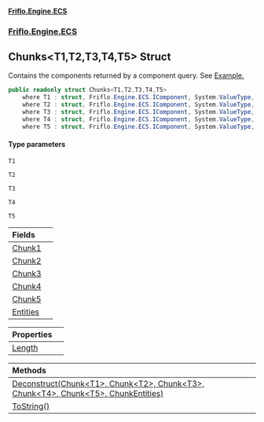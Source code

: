 #### [Friflo.Engine.ECS](index.md 'index')
### [Friflo.Engine.ECS](Friflo.Engine.ECS.md 'Friflo.Engine.ECS')

## Chunks<T1,T2,T3,T4,T5> Struct

Contains the components returned by a component query.
See <a href="https://friflo.gitbook.io/friflo.engine.ecs/examples/optimization#enumerate-query-chunks">Example.</a>

```csharp
public readonly struct Chunks<T1,T2,T3,T4,T5>
    where T1 : struct, Friflo.Engine.ECS.IComponent, System.ValueType, System.ValueType
    where T2 : struct, Friflo.Engine.ECS.IComponent, System.ValueType, System.ValueType
    where T3 : struct, Friflo.Engine.ECS.IComponent, System.ValueType, System.ValueType
    where T4 : struct, Friflo.Engine.ECS.IComponent, System.ValueType, System.ValueType
    where T5 : struct, Friflo.Engine.ECS.IComponent, System.ValueType, System.ValueType
```
#### Type parameters

<a name='Friflo.Engine.ECS.Chunks_T1,T2,T3,T4,T5_.T1'></a>

`T1`

<a name='Friflo.Engine.ECS.Chunks_T1,T2,T3,T4,T5_.T2'></a>

`T2`

<a name='Friflo.Engine.ECS.Chunks_T1,T2,T3,T4,T5_.T3'></a>

`T3`

<a name='Friflo.Engine.ECS.Chunks_T1,T2,T3,T4,T5_.T4'></a>

`T4`

<a name='Friflo.Engine.ECS.Chunks_T1,T2,T3,T4,T5_.T5'></a>

`T5`

| Fields | |
| :--- | :--- |
| [Chunk1](Chunks_T1,T2,T3,T4,T5_.Chunk1.md 'Friflo.Engine.ECS.Chunks<T1,T2,T3,T4,T5>.Chunk1') | |
| [Chunk2](Chunks_T1,T2,T3,T4,T5_.Chunk2.md 'Friflo.Engine.ECS.Chunks<T1,T2,T3,T4,T5>.Chunk2') | |
| [Chunk3](Chunks_T1,T2,T3,T4,T5_.Chunk3.md 'Friflo.Engine.ECS.Chunks<T1,T2,T3,T4,T5>.Chunk3') | |
| [Chunk4](Chunks_T1,T2,T3,T4,T5_.Chunk4.md 'Friflo.Engine.ECS.Chunks<T1,T2,T3,T4,T5>.Chunk4') | |
| [Chunk5](Chunks_T1,T2,T3,T4,T5_.Chunk5.md 'Friflo.Engine.ECS.Chunks<T1,T2,T3,T4,T5>.Chunk5') | |
| [Entities](Chunks_T1,T2,T3,T4,T5_.Entities.md 'Friflo.Engine.ECS.Chunks<T1,T2,T3,T4,T5>.Entities') | |

| Properties | |
| :--- | :--- |
| [Length](Chunks_T1,T2,T3,T4,T5_.Length.md 'Friflo.Engine.ECS.Chunks<T1,T2,T3,T4,T5>.Length') | |

| Methods | |
| :--- | :--- |
| [Deconstruct(Chunk&lt;T1&gt;, Chunk&lt;T2&gt;, Chunk&lt;T3&gt;, Chunk&lt;T4&gt;, Chunk&lt;T5&gt;, ChunkEntities)](Chunks_T1,T2,T3,T4,T5_.Deconstruct(Chunk_T1_,Chunk_T2_,Chunk_T3_,Chunk_T4_,Chunk_T5_,ChunkEntities).md 'Friflo.Engine.ECS.Chunks<T1,T2,T3,T4,T5>.Deconstruct(Friflo.Engine.ECS.Chunk<T1>, Friflo.Engine.ECS.Chunk<T2>, Friflo.Engine.ECS.Chunk<T3>, Friflo.Engine.ECS.Chunk<T4>, Friflo.Engine.ECS.Chunk<T5>, Friflo.Engine.ECS.ChunkEntities)') | |
| [ToString()](Chunks_T1,T2,T3,T4,T5_.ToString().md 'Friflo.Engine.ECS.Chunks<T1,T2,T3,T4,T5>.ToString()') | |
